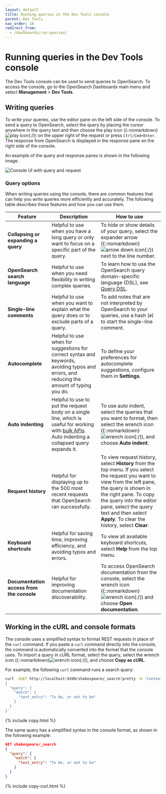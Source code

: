 ```yaml
---
layout: default
title: Running queries in the Dev Tools console
parent: Dev Tools
nav_order: 10
redirect_from:
  - /dashboards/run-queries/
---
```


# Running queries in the Dev Tools console

The Dev Tools console can be used to send queries to OpenSearch. To access the console, go to the OpenSearch Dashboards main menu and select **Management** > **Dev Tools**.
## Writing queries

To write your queries, use the editor pane on the left side of the console. To send a query to OpenSearch, select the query by placing the cursor anywhere in the query text and then choose the play icon ({::nomarkdown}<img src="{{site.url}}{{site.baseurl}}/images/icons/play-icon.png" class="inline-icon" alt="play icon"/>{:/}) on the upper right of the request or press `Ctrl/Cmd+Enter`. The response from OpenSearch is displayed in the response pane on the right side of the console. 

An example of the query and response panes is shown in the following image.

<img src="{{site.url}}{{site.baseurl}}/images/dashboards/query-request-ui.png" alt="Console UI with query and request">

### Query options 

When writing queries using the console, there are common features that can help you write queries more efficiently and accurately. The following table describes these features and how you can use them.

Feature | Description | How to use |
--------|-------------|------------|
**Collapsing or expanding a query** | Helpful to use when you have a long query or only want to focus on a specific part of the query. | To hide or show details of your query, select the expander arrow ({::nomarkdown}<img src="{{site.url}}{{site.baseurl}}/images/icons/arrow-down-icon.png" class="inline-icon" alt="arrow down icon"/>{:/}) next to the line number. |
**OpenSearch search language** | Helpful to use when you need flexibility in writing complex queries. | To learn how to use the OpenSearch query domain-specific language (DSL), see [Query DSL]({{site.url}}{{site.baseurl}}/opensearch/query-dsl/). |
**Single-line comments** | Helpful to use when you want to explain what the query does or to exclude parts of a query. | To add notes that are not interpreted by OpenSearch to your queries, use a hash (`#`) to start the single-line comment. |
**Autocomplete** | Helpful to use when for suggestions for correct syntax and keywords, avoiding typos and errors, and reducing the amount of typing you do. | To define your preferences for autocomplete suggestions, configure them in **Settings**. |
**Auto indenting** | Helpful to use to put the request body on a single line, which is useful for working with [bulk APIs]({{site.url}}{{site.baseurl}}/api-reference/document-apis/bulk/). Auto indenting a collapsed query expands it. | To use auto indent, select the queries that you want to format, then select the wrench icon ({::nomarkdown}<img src="{{site.url}}{{site.baseurl}}/images/icons/wrench-icon.png" class="inline-icon" alt="wrench icon"/>{:/}), and choose **Auto indent**. |
**Request history** | Helpful for displaying up to the 500 most recent requests that OpenSearch ran successfully. | To view request history, select **History** from the top menu. If you select the request you want to view from the left pane, the query is shown in the right pane. To copy the query into the editor pane, select the query text and then select **Apply**. To clear the history, select **Clear**. |
**Keyboard shortcuts** | Helpful for saving time, improving efficiency, and avoiding typos and errors. | To view all available keyboard shortcuts, select **Help** from the top menu. |
**Documentation access from the console** | Helpful for improving documentation discoverability. | To access OpenSearch documentation from the console, select the wrench icon ({::nomarkdown}<img src="{{site.url}}{{site.baseurl}}/images/icons/wrench-icon.png" class="inline-icon" alt="wrench icon"/>{:/}) and choose **Open documentation**. |

## Working in the cURL and console formats

The console uses a simplified syntax to format REST requests in place of the `curl` command. If you paste a `curl` command directly into the console, the command is automatically converted into the format that the console uses. To import a query in cURL format, select the query, select the wrench icon ({::nomarkdown}<img src="{{site.url}}{{site.baseurl}}/images/icons/wrench-icon.png" class="inline-icon" alt="wrench icon"/>{:/}), and choose **Copy as cURL**. 

For example, the following `curl` command runs a search query:

```bash
curl -XGET http://localhost:9200/shakespeare/_search?pretty -H 'Content-Type: application/json' -d'
{
  "query": {
    "match": {
      "text_entry": "To be, or not to be"
    }
  }
}'
```
{% include copy.html %}

The same query has a simplified syntax in the console format, as shown in the following example:

```json
GET shakespeare/_search
{
  "query": {
    "match": {
      "text_entry": "To be, or not to be"
    }
  }
}
```
{% include copy-curl.html %}
